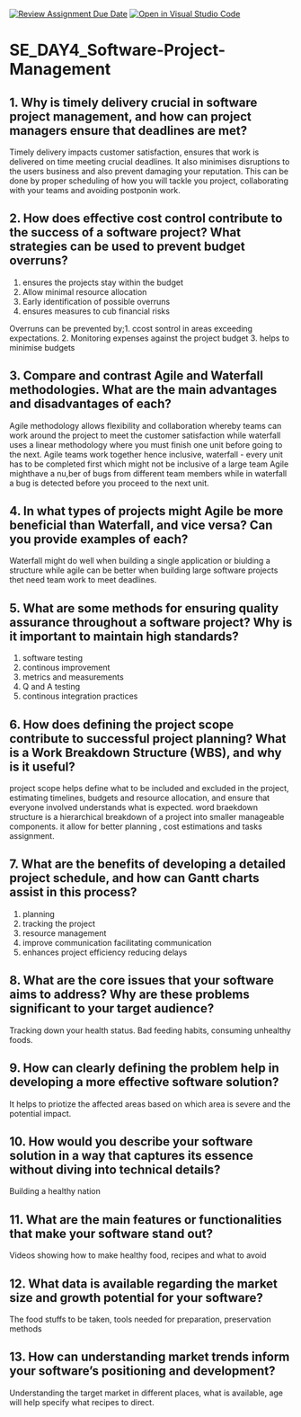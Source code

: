 [![Review Assignment Due Date](https://classroom.github.com/assets/deadline-readme-button-22041afd0340ce965d47ae6ef1cefeee28c7c493a6346c4f15d667ab976d596c.svg)](https://classroom.github.com/a/9pw6JKcu)
[![Open in Visual Studio Code](https://classroom.github.com/assets/open-in-vscode-2e0aaae1b6195c2367325f4f02e2d04e9abb55f0b24a779b69b11b9e10269abc.svg)](https://classroom.github.com/online_ide?assignment_repo_id=18474052&assignment_repo_type=AssignmentRepo)
# SE_DAY4_Software-Project-Management
## 1. Why is timely delivery crucial in software project management, and how can project managers ensure that deadlines are met?
Timely delivery impacts customer satisfaction, ensures that work is delivered on time meeting crucial deadlines. It also minimises disruptions to the users business and also prevent damaging your reputation.
This can be done by proper scheduling of how you will tackle you project, collaborating with your teams and avoiding postponin work.

## 2. How does effective cost control contribute to the success of a software project? What strategies can be used to prevent budget overruns?
1. ensures the projects stay within the budget
2. Allow minimal resource allocation
3. Early identification of possible overruns
4. ensures measures to cub financial risks

Overruns can be prevented by;1. ccost sontrol in areas exceeding expectations.
2. Monitoring expenses against the project budget
3. helps to minimise budgets

## 3. Compare and contrast Agile and Waterfall methodologies. What are the main advantages and disadvantages of each?
Agile methodology allows flexibility and collaboration whereby teams can work around the project to meet the customer satisfaction while waterfall uses a linear methodology where you must finish one unit before going to the next.
Agile teams work together hence inclusive, waterfall - every unit has to be completed first which might not be inclusive of a large team
Agile mighthave a nu,ber of bugs from different team members while in waterfall a bug is detected before you proceed to the next unit.

## 4. In what types of projects might Agile be more beneficial than Waterfall, and vice versa? Can you provide examples of each?
Waterfall might do well when building a single application or biulding a structure while agile can be better when building large software projects thet need team work to meet deadlines.

## 5. What are some methods for ensuring quality assurance throughout a software project? Why is it important to maintain high standards?
1. software testing
2. continous improvement
3. metrics and measurements
4. Q and A testing
5. continous integration practices
   
## 6. How does defining the project scope contribute to successful project planning? What is a Work Breakdown Structure (WBS), and why is it useful?
project scope helps define what to be included and excluded in the project, estimating timelines, budgets and resource allocation, and ensure that everyone involved understands what is expected.
word braekdown structure is a hierarchical breakdown of a project into smaller manageable components. it allow for better planning , cost estimations and tasks assignment.

## 7. What are the benefits of developing a detailed project schedule, and how can Gantt charts assist in this process?
1. planning
2. tracking the project
3. resource management
4. improve communication facilitating communication
5. enhances project efficiency reducing delays
   
## 8. What are the core issues that your software aims to address? Why are these problems significant to your target audience?
Tracking down your health status. Bad feeding habits, consuming unhealthy foods.

## 9. How can clearly defining the problem help in developing a more effective software solution?
It helps to priotize the affected areas based on which area is severe and the potential impact.

## 10. How would you describe your software solution in a way that captures its essence without diving into technical details?
Building a healthy nation

## 11. What are the main features or functionalities that make your software stand out?
Videos showing how to make healthy food, recipes and what to avoid

## 12. What data is available regarding the market size and growth potential for your software?
The food stuffs to be taken, tools needed for preparation, preservation methods

## 13. How can understanding market trends inform your software’s positioning and development?
Understanding the target market in different places, what is available, age will help specify what recipes to direct.
